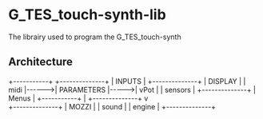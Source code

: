 # G_TES_touch-synth-lib
The librairy used to program the G_TES_touch-synth


## Architecture

+-----------+				  +--------------+
|  INPUTS   |	    +--------------+	  |   DISPLAY    |
| midi      |------>| PARAMETERS   |----->| vPot         |
| sensors   |	    +--------------+      | Menus        |
+-----------+		    |		  +--------------+
			    v  
		    +--------------+
		    |   MOZZI	   |
		    | sound    	   |
		    |	  engine   |
		    +--------------+

